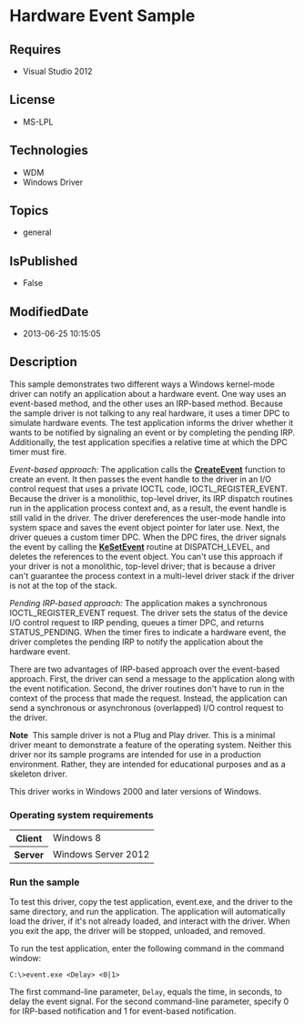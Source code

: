 # Hardware Event Sample
## Requires
* Visual Studio 2012
## License
* MS-LPL
## Technologies
* WDM
* Windows Driver
## Topics
* general
## IsPublished
* False
## ModifiedDate
* 2013-06-25 10:15:05
## Description

<div id="mainSection">
<p>This sample demonstrates two different ways a Windows kernel-mode driver can notify an application about a hardware event. One way uses an event-based method, and the other uses an IRP-based method. Because the sample driver is not talking to any real hardware,
 it uses a timer DPC to simulate hardware events. The test application informs the driver whether it wants to be notified by signaling an event or by completing the pending IRP. Additionally, the test application specifies a relative time at which the DPC timer
 must fire. </p>
<p><i>Event-based approach:</i> The application calls the <a href="http://msdn.microsoft.com/en-us/library/windows/hardware/ms682396">
<b>CreateEvent</b></a> function to create an event. It then passes the event handle to the driver in an I/O control request that uses a private IOCTL code, IOCTL_REGISTER_EVENT. Because the driver is a monolithic, top-level driver, its IRP dispatch routines
 run in the application process context and, as a result, the event handle is still valid in the driver. The driver dereferences the user-mode handle into system space and saves the event object pointer for later use. Next, the driver queues a custom timer
 DPC. When the DPC fires, the driver signals the event by calling the <a href="http://msdn.microsoft.com/en-us/library/windows/hardware/ff553253">
<b>KeSetEvent</b></a> routine at DISPATCH_LEVEL, and deletes the references to the event object. You can't use this approach if your driver is not a monolithic, top-level driver; that is because a driver can't guarantee the process context in a multi-level
 driver stack if the driver is not at the top of the stack.</p>
<p><i>Pending IRP-based approach:</i> The application makes a synchronous IOCTL_REGISTER_EVENT request. The driver sets the status of the device I/O control request to IRP pending, queues a timer DPC, and returns STATUS_PENDING. When the timer fires to indicate
 a hardware event, the driver completes the pending IRP to notify the application about the hardware event.</p>
<p>There are two advantages of IRP-based approach over the event-based approach. First, the driver can send a message to the application along with the event notification. Second, the driver routines don't have to run in the context of the process that made
 the request. Instead, the application can send a synchronous or asynchronous (overlapped) I/O control request to the driver.</p>
<p class="note"><b>Note</b>&nbsp;&nbsp;This sample driver is not a Plug and Play driver. This is a minimal driver meant to demonstrate a feature of the operating system. Neither this driver nor its sample programs are intended for use in a production environment. Rather,
 they are intended for educational purposes and as a skeleton driver.</p>
<p>This driver works in Windows 2000 and later versions of Windows.</p>
<h3>Operating system requirements</h3>
<table>
<tbody>
<tr>
<th>Client</th>
<td><dt>Windows&nbsp;8 </dt></td>
</tr>
<tr>
<th>Server</th>
<td><dt>Windows Server&nbsp;2012 </dt></td>
</tr>
</tbody>
</table>
<h3>Run the sample</h3>
<p>To test this driver, copy the test application, event.exe, and the driver to the same directory, and run the application. The application will automatically load the driver, if it's not already loaded, and interact with the driver. When you exit the app,
 the driver will be stopped, unloaded, and removed.</p>
<p>To run the test application, enter the following command in the command window:</p>
<p><code>C:\&gt;event.exe &lt;Delay&gt; &lt;0|1&gt;</code> </p>
<p>The first command-line parameter, <code>Delay</code>, equals the time, in seconds, to delay the event signal. For the second command-line parameter, specify 0 for IRP-based notification and 1 for event-based notification.</p>
</div>
